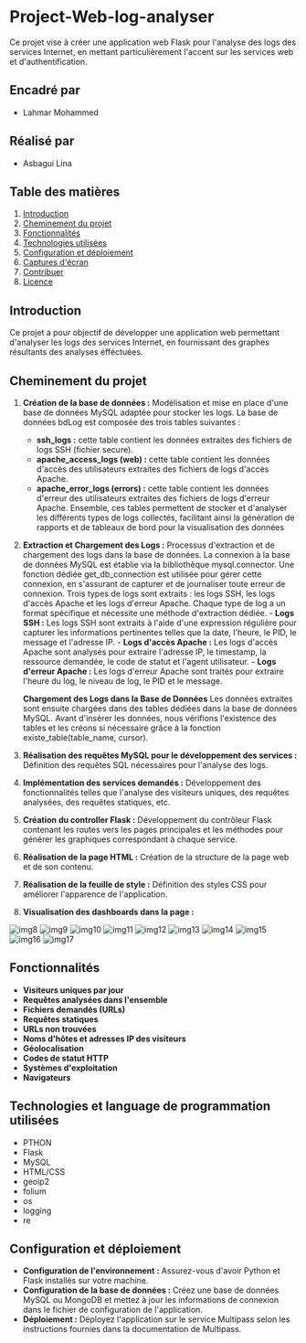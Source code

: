 # Project-Web-log-analyser

Ce projet vise à créer une application web Flask pour l'analyse des logs des services Internet, en mettant particulièrement l'accent sur les services web et d'authentification.

## Encadré par
- Lahmar Mohammed

## Réalisé par
- Asbagui Lina

## Table des matières
1. [Introduction](#introduction)
2. [Cheminement du projet](#cheminement-du-projet)
3. [Fonctionnalités](#fonctionnalités)
4. [Technologies utilisées](#technologies-utilisées)
5. [Configuration et déploiement](#configuration-et-déploiement)
6. [Captures d'écran](#captures-décran)
7. [Contribuer](#contribuer)
8. [Licence](#licence)

## Introduction
Ce projet a pour objectif de développer une application web permettant d'analyser les logs des services Internet, en fournissant des graphes résultants des analyses éfféctuées.

## Cheminement du projet
1. **Création de la base de données :** Modélisation et mise en place d'une base de données MySQL adaptée pour stocker les logs.
   La base de données bdLog est composée des trois tables suivantes :
      - **ssh_logs :** cette table contient les données extraites des fichiers de logs SSH (fichier secure).
      - **apache_access_logs (web) :** cette table contient les données d'accès des utilisateurs extraites des fichiers de logs d'accès Apache.
      - **apache_error_logs (errors) :** cette table contient les données d'erreur des utilisateurs extraites des fichiers de logs d'erreur Apache.
   Ensemble, ces tables permettent de stocker et d'analyser les différents types de logs collectés, facilitant ainsi la génération de rapports et de tableaux de bord pour la visualisation des données

2. **Extraction et Chargement des Logs :** Processus d'extraction et de chargement des logs dans la base de données.
    La connexion à la base de données MySQL est établie via la bibliothèque mysql.connector. Une fonction dédiée get_db_connection est utilisée pour gérer cette connexion, en s'assurant de capturer et de journaliser toute erreur de connexion.
    Trois types de logs sont extraits : les logs SSH, les logs d'accès Apache et les logs d'erreur Apache. Chaque type de log a un format spécifique et nécessite une méthode d'extraction dédiée.
          - **Logs SSH :** Les logs SSH sont extraits à l'aide d'une expression régulière pour capturer les informations pertinentes telles que la date, l'heure, le PID, le message et l'adresse IP.
          - **Logs d'accès Apache :** Les logs d'accès Apache sont analysés pour extraire l'adresse IP, le timestamp, la ressource demandée, le code de statut et l'agent utilisateur.
          - **Logs d'erreur Apache :** Les logs d'erreur Apache sont traités pour extraire l'heure du log, le niveau de log, le PID et le message.
          
    **Chargement des Logs dans la Base de Données**
        Les données extraites sont ensuite chargées dans des tables dédiées dans la base de données MySQL. Avant d'insérer les données, nous vérifions l'existence des tables et les créons si nécessaire grâce à la fonction existe_table(table_name, cursor).

3. **Réalisation des requêtes MySQL pour le développement des services :** Définition des requêtes SQL nécessaires pour l'analyse des logs.
4. **Implémentation des services demandés :** Développement des fonctionnalités telles que l'analyse des visiteurs uniques, des requêtes analysées, des requêtes statiques, etc.
5. **Création du controller Flask :** Développement du contrôleur Flask contenant les routes vers les pages principales et les méthodes pour générer les graphiques correspondant à chaque service.
6. **Réalisation de la page HTML :** Création de la structure de la page web et de son contenu.
7. **Réalisation de la feuille de style :** Définition des styles CSS pour améliorer l'apparence de l'application.
8. **Visualisation des dashboards dans la page :**
     
![img8](https://github.com/linaAs2004/Project-Web-log-analyser/assets/163998352/0114bf98-045e-42cc-866b-d1e77bcfceac)
![img9](https://github.com/linaAs2004/Project-Web-log-analyser/assets/163998352/b22e824d-0ba2-4912-8e20-f28dfcd78c87)
![img10](https://github.com/linaAs2004/Project-Web-log-analyser/assets/163998352/ba66b9b0-bbdd-4029-9720-04f7ed4b0c34)
![img11](https://github.com/linaAs2004/Project-Web-log-analyser/assets/163998352/c8fb38ab-160c-44ab-b46e-9598477d511d)
![img12](https://github.com/linaAs2004/Project-Web-log-analyser/assets/163998352/791321bd-2893-417f-aba9-f8705c05a59e)
![img13](https://github.com/linaAs2004/Project-Web-log-analyser/assets/163998352/7e9b1ca9-0782-4b3d-821b-857383d3584b)
![img14](https://github.com/linaAs2004/Project-Web-log-analyser/assets/163998352/facaa2bf-40b8-4531-b9b1-babf0c45f0af)
![img15](https://github.com/linaAs2004/Project-Web-log-analyser/assets/163998352/81269785-9e6b-4272-bba2-9ca2006aec42)
![img16](https://github.com/linaAs2004/Project-Web-log-analyser/assets/163998352/cb08c245-0cea-4acf-9181-542c38a3cd73)
![img17](https://github.com/linaAs2004/Project-Web-log-analyser/assets/163998352/719635b4-1676-4918-8355-a3a17b878723)

## Fonctionnalités
- **Visiteurs uniques par jour**
- **Requêtes analysées dans l'ensemble**
- **Fichiers demandés (URLs)**
- **Requêtes statiques**
- **URLs non trouvées**
- **Noms d'hôtes et adresses IP des visiteurs**
- **Géolocalisation**
- **Codes de statut HTTP**
- **Systèmes d'exploitation**
- **Navigateurs**

## Technologies et language de programmation utilisées
- PTHON
- Flask
- MySQL 
- HTML/CSS
- geoip2
- folium
- os
- logging
- re

## Configuration et déploiement
- **Configuration de l'environnement :** Assurez-vous d'avoir Python et Flask installés sur votre machine.
- **Configuration de la base de données :** Créez une base de données MySQL ou MongoDB et mettez à jour les informations de connexion dans le fichier de configuration de l'application.
- **Déploiement :** Déployez l'application sur le service Multipass selon les instructions fournies dans la documentation de Multipass.

